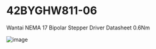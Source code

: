 # 42BYGHW811-06
Wantai NEMA 17 Bipolar Stepper Driver Datasheet 0.6Nm

![image](https://github.com/microrobotics/42BYGHW811-06/assets/4562957/2a6c4fb2-bb47-44c5-b919-31d6fd03f73b)

